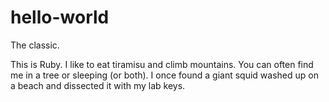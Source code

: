 # hello-world
The classic.

This is Ruby. I like to eat tiramisu and climb mountains. You can often find me in a tree or sleeping (or both). I once found a giant squid washed up on a beach and dissected it with my lab keys. 
